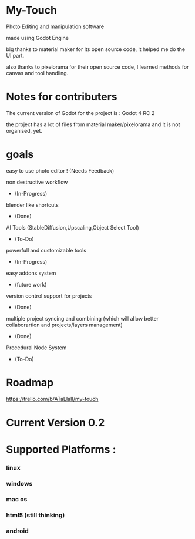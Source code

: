 # My-Touch
 Photo Editing and manipulation software

 made using Godot Engine
 
 big thanks to material maker for its open source code, it helped me do the UI part.
 
 also thanks to pixelorama for their open source code, I learned methods for canvas and tool handling.

# Notes for contributers

The current version of Godot for the project is : Godot 4 RC 2

the project has a lot of files from material maker/pixelorama and it is not organised, yet.

# goals
 easy to use photo editor 
! (Needs Feedback)
 
 non destructive workflow 
- (In-Progress)

 blender like shortcuts 
+ (Done)

 AI Tools (StableDiffusion,Upscaling,Object Select Tool) 
- (To-Do)

 powerfull and customizable tools 
- (In-Progress)

 easy addons system 
- (future work)

 version control support for projects 
+ (Done)

 multiple project syncing and combining (which will allow better collaborartion and projects/layers management) 
+ (Done)

 Procedural Node System 
- (To-Do)

# Roadmap
 https://trello.com/b/ATaLIaII/my-touch
 
# Current Version 0.2


# Supported Platforms :

### linux

### windows

### mac os

### html5 (still thinking)

### android
